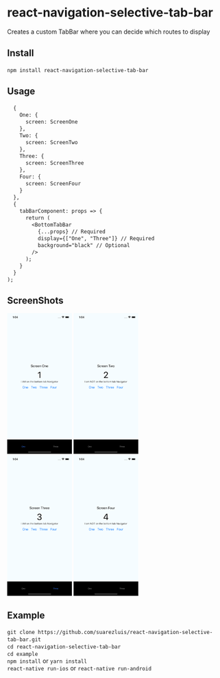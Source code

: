 # react-navigation-selective-tab-bar

Creates a custom TabBar where you can decide which routes to display

## Install

`npm install react-navigation-selective-tab-bar`

## Usage

```const AppNavigator = createBottomTabNavigator(
  {
    One: {
      screen: ScreenOne
    },
    Two: {
      screen: ScreenTwo
    },
    Three: {
      screen: ScreenThree
    },
    Four: {
      screen: ScreenFour
    }
  },
  {
    tabBarComponent: props => {
      return (
        <BottomTabBar
          {...props} // Required
          display={["One", "Three"]} // Required
          background="black" // Optional
        />
      );
    }
  }
);
```

## ScreenShots

<img src="/images/one.png" width="30%" height="auto"/> <img src="/images/two.png" width="30%" height="auto"/>  
<img src="/images/three.png" width="30%" height="auto"/> <img src="/images/four.png" width="30%" height="auto"/>

## Example

`git clone https://github.com/suarezluis/react-navigation-selective-tab-bar.git`  
`cd react-navigation-selective-tab-bar`  
`cd example`  
`npm install` or `yarn install`  
`react-native run-ios` or `react-native run-android`
